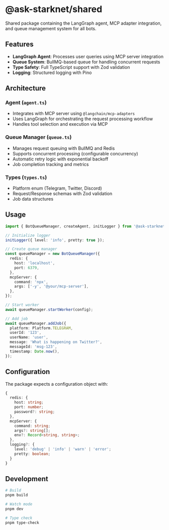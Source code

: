 # @ask-starknet/shared

Shared package containing the LangGraph agent, MCP adapter integration, and queue management system for all bots.

## Features

- **LangGraph Agent**: Processes user queries using MCP server integration
- **Queue System**: BullMQ-based queue for handling concurrent requests
- **Type Safety**: Full TypeScript support with Zod validation
- **Logging**: Structured logging with Pino

## Architecture

### Agent (`agent.ts`)
- Integrates with MCP server using `@langchain/mcp-adapters`
- Uses LangGraph for orchestrating the request processing workflow
- Handles tool selection and execution via MCP

### Queue Manager (`queue.ts`)
- Manages request queuing with BullMQ and Redis
- Supports concurrent processing (configurable concurrency)
- Automatic retry logic with exponential backoff
- Job completion tracking and metrics

### Types (`types.ts`)
- Platform enum (Telegram, Twitter, Discord)
- Request/Response schemas with Zod validation
- Job data structures

## Usage

```typescript
import { BotQueueManager, createAgent, initLogger } from '@ask-starknet/shared';

// Initialize logger
initLogger({ level: 'info', pretty: true });

// Create queue manager
const queueManager = new BotQueueManager({
  redis: {
    host: 'localhost',
    port: 6379,
  },
  mcpServer: {
    command: 'npx',
    args: ['-y', '@your/mcp-server'],
  },
});

// Start worker
await queueManager.startWorker(config);

// Add job
await queueManager.addJob({
  platform: Platform.TELEGRAM,
  userId: '123',
  userName: 'user',
  message: 'What is happening on Twitter?',
  messageId: 'msg-123',
  timestamp: Date.now(),
});
```

## Configuration

The package expects a configuration object with:

```typescript
{
  redis: {
    host: string;
    port: number;
    password?: string;
  },
  mcpServer: {
    command: string;
    args?: string[];
    env?: Record<string, string>;
  },
  logging?: {
    level: 'debug' | 'info' | 'warn' | 'error';
    pretty: boolean;
  }
}
```

## Development

```bash
# Build
pnpm build

# Watch mode
pnpm dev

# Type check
pnpm type-check
```

